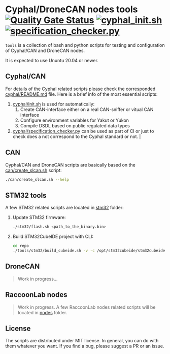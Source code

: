 # Cyphal/DroneCAN nodes tools  [![Quality Gate Status](https://sonarcloud.io/api/project_badges/measure?project=PonomarevDA_tools&metric=alert_status)](https://sonarcloud.io/summary/new_code?id=PonomarevDA_tools) [![cyphal_init.sh](https://github.com/PonomarevDA/tools/actions/workflows/cyphal_init.yml/badge.svg)](https://github.com/PonomarevDA/tools/actions/workflows/cyphal_init.yml) [![specification_checker.py](https://github.com/PonomarevDA/tools/actions/workflows/specification_checker.yml/badge.svg)](https://github.com/PonomarevDA/tools/actions/workflows/specification_checker.yml)

`tools` is a collection of bash and python scripts for testing and configuration of Cyphal/CAN and DroneCAN nodes.

It is expected to use Ununtu 20.04 or newer.

## Cyphal/CAN

For details of the Cyphal related scripts please check the corresponded [cyphal/README.md](cyphal/README.md) file. Here is a brief info of the most essential scripts:

1. [cyphal/init.sh](cyphal/init.sh) is used for automatically:
    1. Create CAN-interface either on a real CAN-sniffer or vitual CAN interface
    2. Configure environment variables for Yakut or Yukon
    3. Compile DSDL based on public regulated data types
2. [cyphal/specification_checker.py](cyphal/specification_checker.py) can be used as part of CI or just to check does a not correspond to the Cyphal standard or not. |

## CAN

Cyphal/CAN and DroneCAN scripts are basically based on the [can/create_slcan.sh](can/create_slcan.sh) script: 

```bash
./can/create_slcan.sh --help
```

## STM32 tools

A few STM32 related scripts are located in [stm32](stm32) folder:

1. Update STM32 firmware:

    ```bash
    ./stm32/flash.sh <path_to_the_binary.bin>
    ```

2. Build STM32CubeIDE project with CLI:

    ```bash
    cd repo
    ./tools/stm32/build_cubeide.sh -v -c /opt/stm32cubeide/stm32cubeide -d . -p project_example
    ```

## DroneCAN

> Work in progress...

## RaccoonLab nodes

> Work in progress. A few RaccoonLab nodes related scripts will be located in [nodes](nodes) folder.

## License

The scripts are distributed under MIT license. In general, you can do with them whatever you want. If you find a bug, please suggest a PR or an issue.
